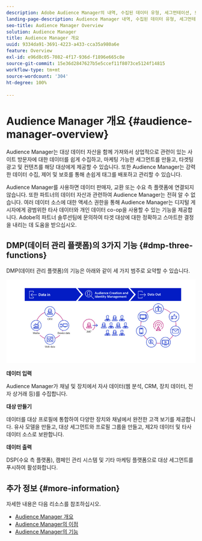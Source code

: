 ```yaml
---
description: Adobe Audience Manager의 내역, 수집된 데이터 유형, 세그먼테이션, 보고 등에 대한 정보입니다.
landing-page-description: Audience Manager 내역, 수집된 데이터 유형, 세그먼테이션, 보고 등에 대한 정보입니다.
seo-title: Audience Manager Overview
solution: Audience Manager
title: Audience Manager 개요
uuid: 9334da91-3691-4223-a433-cca35a980a6e
feature: Overview
exl-id: e96d8c05-7082-4f17-936d-f1896e665c8e
source-git-commit: 15e36d2847627b5e5ccef11f8073ce5124f14815
workflow-type: tm+mt
source-wordcount: '304'
ht-degree: 100%

---
```


# Audience Manager 개요 {#audience-manager-overview}

Audience Manager는 대상 데이터 자산을 함께 가져와서 상업적으로 관련이 있는 사이트 방문자에 대한 데이터를 쉽게 수집하고, 마케팅 가능한 세그먼트를 만들고, 타겟팅 광고 및 컨텐츠를 해당 대상에게 제공할 수 있습니다. 또한 Audience Manager는 강력한 데이터 수집, 제어 및 보호를 통해 손쉽게 태그를 배포하고 관리할 수 있습니다.

Audience Manager를 사용하면 데이터 판매자, 교환 또는 수요 측 플랫폼에 연결되지 않습니다. 또한 파트너의 데이터 자산과 관련하여 Audience Manager는 전혀 알 수 없습니다. 여러 데이터 소스에 대한 액세스 권한을 통해 Audience Manager는 디지털 게시자에게 광범위한 타사 데이터와 개인 데이터 co-op을 사용할 수 있는 기능을 제공합니다. Adobe의 파트너 솔루션팀에 문의하여 타겟 대상에 대한 정확하고 스마트한 결정을 내리는 데 도움을 받으십시오.

## DMP(데이터 관리 플랫폼)의 3가지 기능  {#dmp-three-functions}

DMP(데이터 관리 플랫폼)의 기능은 아래와 같이 세 가지 범주로 요약할 수 있습니다.

![세 가지 DMP 기능 이미지: 데이터 입력, 대상 만들기, 데이터 출력](/help/using/overview/assets/dmp-functions.png)

**데이터 입력**

Audience Manager가 채널 및 장치에서 자사 데이터(웹 분석, CRM, 장치 데이터, 전자 상거래 등)를 수집합니다.

**대상 만들기**

데이터를 대상 프로필에 통합하여 다양한 장치와 채널에서 완전한 고객 보기를 제공합니다. 유사 모델을 만들고, 대상 세그먼트와 프로필 그룹을 만들고, 제2자 데이터 및 타사 데이터 소스로 보완합니다.

**데이터 출력**

DSP(수요 측 플랫폼), 캠페인 관리 시스템 및 기타 마케팅 플랫폼으로 대상 세그먼트를 푸시하여 활성화합니다.

## 추가 정보 {#more-information}

자세한 내용은 다음 리소스를 참조하십시오.
* [Audience Manager 개요](https://www.adobe.com/kr/analytics/audience-manager.html)
* [Audience Manager의 이점](https://www.adobe.com/kr/analytics/audience-manager/benefits.html)
* [Audience Manager의 기능](https://www.adobe.com/kr/analytics/audience-manager/features.html)


<!--

## History and Background {#history-and-background}

Audience Manager started as Demdex in 2008. It was acquired by Adobe Systems in 2011 and subsequently rebranded as Audience Manager.

## History {#history}

Since 2008, Audience Manager (formerly, [!UICONTROL Demdex]) has been a pioneer in the on-line audience management market. Audience Manager services power dynamic, multi-channel online data strategies. Our platform and services are used by an array of diverse industries from automobiles (AutoTrader), to airlines (American Airlines), and financial services companies (American Express). Audience Manager uses enterprise-level technology to provide the scale, reliability, analytics, and performance to help your business succeed online. Audience Manager integrates with the Adobe Experience Cloud to help you centralize, manage, and take action on your data assets across a growing number of digitally addressable channels.

## Audience Manager and its Data Management Platform (DMP) {#aam-dmp}

Audience Manager helps you manage your data pipeline. Our service is a catalyst that transforms generic users and raw data signals into actual audience segments used for multi-channel marketing efforts. Additionally, Audience Manager provides tools for tag management and audience analytics while simultaneously meeting the privacy and data security needs of clients and consumers.

![](assets/am_overview_80.png)


-->
